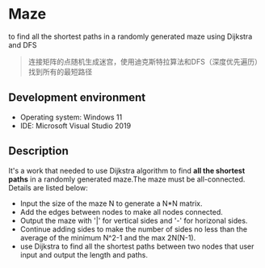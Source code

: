 # Maze
to find all the shortest paths in a randomly generated maze using Dijkstra and DFS
> 连接矩阵的点随机生成迷宫，使用迪克斯特拉算法和DFS（深度优先遍历）找到所有的最短路径

## Development environment
- Operating system: Windows 11
- IDE: Microsoft Visual Studio 2019

## Description
It's a work that needed to use Dijkstra algorithm to find **all the shortest paths** in a randomly generated maze.The maze must be all-connected.
Details are listed below:
- Input the size of the maze N to generate a N*N matrix.
- Add the edges between nodes to make all nodes connected.
- Output the maze with '|' for vertical sides and '-' for horizonal sides.
- Continue adding sides to make the number of sides no less than the average of the minimum N^2-1 and the max 2N(N-1).
- use Dijkstra to find all the shortest paths between two nodes that user input and output the length and paths.
